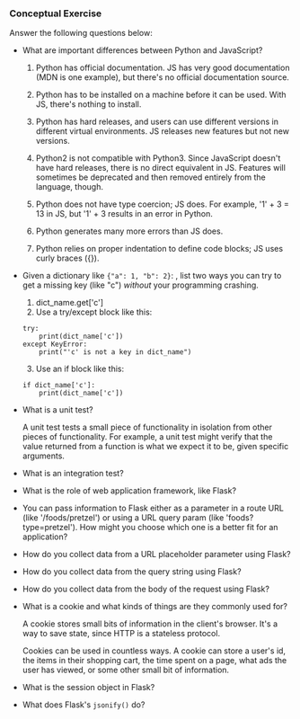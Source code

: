 ### Conceptual Exercise

Answer the following questions below:

- What are important differences between Python and JavaScript?

    1. Python has official documentation.  JS has very good documentation (MDN is one example), but there's no official documentation source.

    2. Python has to be installed on a machine before it can be used.  With JS, there's nothing to install.

    3. Python has hard releases, and users can use different versions in different virtual environments.  JS releases new features but not new versions.

    4. Python2 is not compatible with Python3. Since JavaScript doesn't have hard releases, there is no direct equivalent in JS.  Features will sometimes be deprecated and then removed entirely from the language, though.

    5. Python does not have type coercion; JS does.  For example, '1' + 3 = 13 in JS, but '1' + 3 results in an error in Python.

    6. Python generates many more errors than JS does.

    7. Python relies on proper indentation to define code blocks; JS uses curly braces ({}).

- Given a dictionary like ``{"a": 1, "b": 2}``: , list two ways you
  can try to get a missing key (like "c") *without* your programming
  crashing.

    1. dict_name.get['c']
    2. Use a try/except block like this:
    ```
    try:
        print(dict_name['c'])
    except KeyError:
        print("'c' is not a key in dict_name")
    ```
    3. Use an if block like this:
    ```
    if dict_name['c']:
        print(dict_name['c'])
    ```

- What is a unit test?

    A unit test tests a small piece of functionality in isolation from other pieces of functionality.  For example, a unit test might verify that the value returned from a function is what we expect it to be, given specific arguments.

- What is an integration test?

- What is the role of web application framework, like Flask?

- You can pass information to Flask either as a parameter in a route URL
  (like '/foods/pretzel') or using a URL query param (like
  'foods?type=pretzel'). How might you choose which one is a better fit
  for an application?

- How do you collect data from a URL placeholder parameter using Flask?

- How do you collect data from the query string using Flask?

- How do you collect data from the body of the request using Flask?

- What is a cookie and what kinds of things are they commonly used for?

    A cookie stores small bits of information in the client's browser.  It's a way to save state, since HTTP is a stateless protocol.

    Cookies can be used in countless ways.  A cookie can store a user's id, the items in their shopping cart, the time spent on a page, what ads the user has viewed, or some other small bit of information.

- What is the session object in Flask?

- What does Flask's `jsonify()` do?
